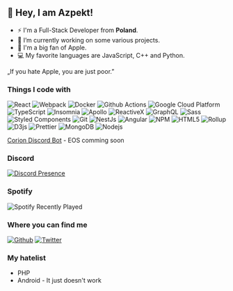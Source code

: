 ## 👋 Hey, I am Azpekt!

* ⚡ I'm a Full-Stack Developer from **Poland**.
* 🔭 I’m currently working on some various projects.
* 🍎 I'm a big fan of Apple.
* 💻 My favorite languages are JavaScript, C++ and Python.

„If you hate Apple, you are just poor.”

### Things I code with
![React](https://img.shields.io/badge/-React-45b8d8?style=flat-square&logo=react&logoColor=white)
![Webpack](https://img.shields.io/badge/-Webpack-8DD6F9?style=flat-square&logo=webpack&logoColor=white)
![Docker](https://img.shields.io/badge/-Docker-46a2f1?style=flat-square&logo=docker&logoColor=white)
![Github Actions](https://img.shields.io/badge/-Github_Actions-2088FF?style=flat-square&logo=github-actions&logoColor=white)
![Google Cloud Platform](https://img.shields.io/badge/-Google_Cloud_Platform-1a73e8?style=flat-square&logo=google-cloud&logoColor=white)
![TypeScript](https://img.shields.io/badge/-TypeScript-007ACC?style=flat-square&logo=typescript&logoColor=white)
![Insomnia](https://img.shields.io/badge/-Insomnia-5849BE?style=flat-square&logo=insomnia&logoColor=white)
![Apollo](https://img.shields.io/badge/-Apollo%20GraphQL-311C87?style=flat-square&logo=apollo-graphql&logoColor=white)
![ReactiveX](https://img.shields.io/badge/-RxJs-B7178C?style=flat-square&logo=reactivex&logoColor=white)
![GraphQL](https://img.shields.io/badge/-GraphQL-E10098?style=flat-square&logo=graphql&logoColor=white)
![Sass](https://img.shields.io/badge/-Sass-CC6699?style=flat-square&logo=sass&logoColor=white)
![Styled Components](https://img.shields.io/badge/-Styled_Components-db7092?style=flat-square&logo=styled-components&logoColor=white)
![Git](https://img.shields.io/badge/-Git-F05032?style=flat-square&logo=git&logoColor=white)
![NestJs](https://img.shields.io/badge/-NestJs-ea2845?style=flat-square&logo=nestjs&logoColor=white)
![Angular](https://img.shields.io/badge/-Angular-DD0031?style=flat-square&logo=angular&logoColor=white)
![NPM](https://img.shields.io/badge/-NPM-CB3837?style=flat-square&logo=npm&logoColor=white)
![HTML5](https://img.shields.io/badge/-HTML5-E34F26?style=flat-square&logo=html5&logoColor=white)
![Rollup](https://img.shields.io/badge/-Rollup-EC4A3F?style=flat-square&logo=rollup.js&logoColor=white)
![D3js](https://img.shields.io/badge/-D3.js-F9A03C?style=flat-square&logo=d3.js&logoColor=white)
![Prettier](https://img.shields.io/badge/-Prettier-F7B93E?style=flat-square&logo=prettier&logoColor=white)
![MongoDB](https://img.shields.io/badge/-MongoDB-13aa52?style=flat-square&logo=mongodb&logoColor=white)
![Nodejs](https://img.shields.io/badge/-Nodejs-43853d?style=flat-square&logo=Node.js&logoColor=white)

[Corion Discord Bot](https://corion.pro) - EOS comming soon

### Discord
[![Discord Presence](https://lanyard.cnrad.dev/api/831782074921910273)](https://discord.com/users/831782074921910273)

### Spotify
![Spotify Recently Played](https://spotify-recently-played-readme.vercel.app/api?user=b1yymkxidsgzw1155i8fxsa69)

### Where you can find me
<p><a href="https://github.com/azpektdev" target="_blank"><img alt="Github" src="https://img.shields.io/badge/GitHub-%2312100E.svg?&style=for-the-badge&logo=Github&logoColor=white" /></a> <a href="https://twitter.com/AzpektDev" target="_blank"><img alt="Twitter" src="https://img.shields.io/badge/twitter-%231DA1F2.svg?&style=for-the-badge&logo=twitter&logoColor=white" /></a></a>

### My hatelist
* PHP
* Android - It just doesn't work
